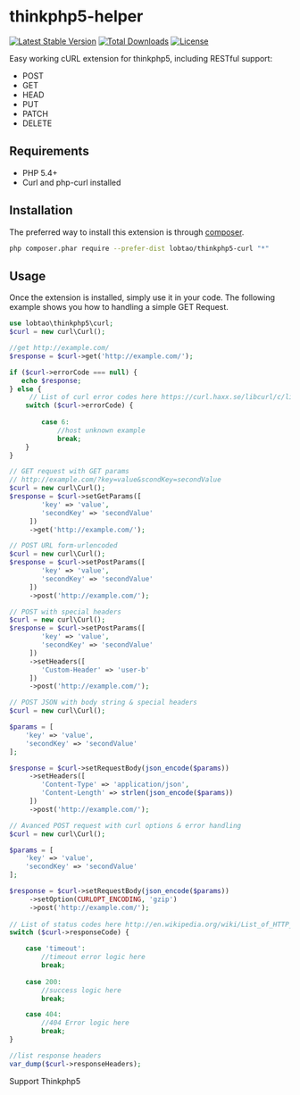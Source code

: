 thinkphp5-helper
===================
[![Latest Stable Version](https://poser.pugx.org/lobtao/thinkphp5-curl/v/stable)](https://packagist.org/packages/lobtao/thinkphp5-curl)
[![Total Downloads](https://poser.pugx.org/lobtao/thinkphp5-curl/downloads)](https://packagist.org/packages/lobtao/thinkphp5-curl)
[![License](https://poser.pugx.org/lobtao/thinkphp5-curl/license)](https://packagist.org/packages/lobtao/thinkphp5-curl)
                   
Easy working cURL extension for thinkphp5, including RESTful support:

 - POST
 - GET
 - HEAD
 - PUT
 - PATCH
 - DELETE

Requirements
------------
- PHP 5.4+
- Curl and php-curl installed


Installation
------------

The preferred way to install this extension is through [composer](http://getcomposer.org/download/).

```bash
php composer.phar require --prefer-dist lobtao/thinkphp5-curl "*"
```


Usage
-----

Once the extension is installed, simply use it in your code. The following example shows you how to handling a simple GET Request. 

```php
use lobtao\thinkphp5\curl;
$curl = new curl\Curl();

//get http://example.com/
$response = $curl->get('http://example.com/');

if ($curl->errorCode === null) {
   echo $response;
} else {
     // List of curl error codes here https://curl.haxx.se/libcurl/c/libcurl-errors.html
    switch ($curl->errorCode) {
    
        case 6:
            //host unknown example
            break;
    }
} 
```

```php
// GET request with GET params
// http://example.com/?key=value&scondKey=secondValue
$curl = new curl\Curl();
$response = $curl->setGetParams([
        'key' => 'value',
        'secondKey' => 'secondValue'
     ])
     ->get('http://example.com/');
```


```php
// POST URL form-urlencoded 
$curl = new curl\Curl();
$response = $curl->setPostParams([
        'key' => 'value',
        'secondKey' => 'secondValue'
     ])
     ->post('http://example.com/');
```

```php
// POST with special headers
$curl = new curl\Curl();
$response = $curl->setPostParams([
        'key' => 'value',
        'secondKey' => 'secondValue'
     ])
     ->setHeaders([
        'Custom-Header' => 'user-b'
     ])
     ->post('http://example.com/');
```


```php
// POST JSON with body string & special headers
$curl = new curl\Curl();

$params = [
    'key' => 'value',
    'secondKey' => 'secondValue'
];

$response = $curl->setRequestBody(json_encode($params))
     ->setHeaders([
        'Content-Type' => 'application/json',
        'Content-Length' => strlen(json_encode($params))
     ])
     ->post('http://example.com/');
```

```php
// Avanced POST request with curl options & error handling
$curl = new curl\Curl();

$params = [
    'key' => 'value',
    'secondKey' => 'secondValue'
];

$response = $curl->setRequestBody(json_encode($params))
     ->setOption(CURLOPT_ENCODING, 'gzip')
     ->post('http://example.com/');
     
// List of status codes here http://en.wikipedia.org/wiki/List_of_HTTP_status_codes
switch ($curl->responseCode) {

    case 'timeout':
        //timeout error logic here
        break;
        
    case 200:
        //success logic here
        break;

    case 404:
        //404 Error logic here
        break;
}

//list response headers
var_dump($curl->responseHeaders);
```
Support Thinkphp5